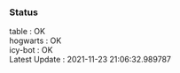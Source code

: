 ### Status


table : OK  
hogwarts : OK  
icy-bot : OK  
Latest Update : 2021-11-23 21:06:32.989787
